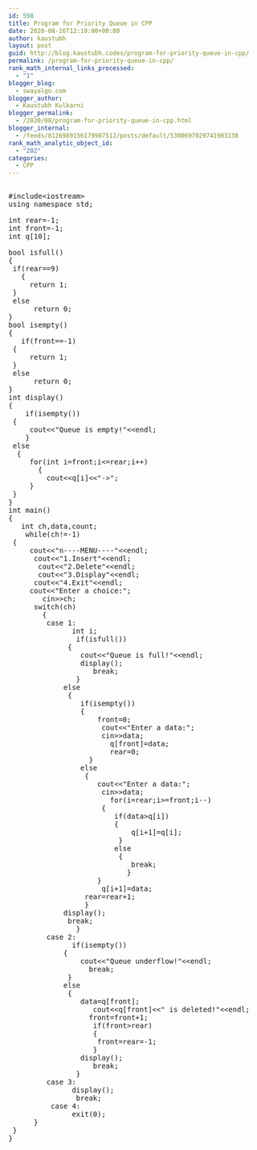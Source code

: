 ```yaml
---
id: 598
title: Program for Priority Queue in CPP
date: 2020-08-16T12:19:00+00:00
author: kaustubh
layout: post
guid: http://blog.kaustubh.codes/program-for-priority-queue-in-cpp/
permalink: /program-for-priority-queue-in-cpp/
rank_math_internal_links_processed:
  - "1"
blogger_blog:
  - swayalgo.com
blogger_author:
  - Kaustubh Kulkarni
blogger_permalink:
  - /2020/08/program-for-priority-queue-in-cpp.html
blogger_internal:
  - /feeds/8126989156179907512/posts/default/5300697029741983138
rank_math_analytic_object_id:
  - "202"
categories:
  - CPP
---
```

<pre><br />#include&lt;iostream><br />using namespace std;<br /><br />int rear=-1;<br />int front=-1;<br />int q[10];<br /><br />bool isfull()<br />{<br />	if(rear==9)<br />	{<br />		return 1;<br />	}<br />	else<br />		return 0;<br />}<br />bool isempty()<br />{<br />	if(front==-1)<br />	{<br />		return 1;<br />	}<br />	else<br />		return 0;<br />}<br />int display()<br />{<br />	if(isempty())<br />	{<br />		cout&lt;&lt;"Queue is empty!"&lt;&lt;endl;<br />	}<br />	else<br />	{<br />		for(int i=front;i&lt;=rear;i++)<br />		{<br />			cout&lt;&lt;q[i]&lt;&lt;"->";<br />		}<br />	}<br />}<br />int main()<br />{<br />	int ch,data,count;<br />	while(ch!=-1)<br />	{<br />		cout&lt;&lt;"n----MENU----"&lt;&lt;endl;<br />		cout&lt;&lt;"1.Insert"&lt;&lt;endl;<br />		cout&lt;&lt;"2.Delete"&lt;&lt;endl;<br />		cout&lt;&lt;"3.Display"&lt;&lt;endl;<br />		cout&lt;&lt;"4.Exit"&lt;&lt;endl;<br />		cout&lt;&lt;"Enter a choice:";<br />		cin>>ch;<br />		switch(ch)<br />		{<br />			case 1:<br />				int i;<br />				if(isfull())<br />				{<br />					cout&lt;&lt;"Queue is full!"&lt;&lt;endl;<br />					display();<br />					break;<br />				}<br />				else<br />				{<br />					if(isempty())<br />					{<br />						front=0;<br />						cout&lt;&lt;"Enter a data:";<br />						cin>>data;<br />						q[front]=data;<br />						rear=0;<br />					}<br />					else<br />					{<br />						cout&lt;&lt;"Enter a data:";<br />						cin>>data;<br />						for(i=rear;i>=front;i--)<br />						{<br />							if(data>q[i])<br />							{<br />								q[i+1]=q[i];<br />							}<br />							else<br />							{<br />								break;<br />							}<br />						}	<br />						q[i+1]=data;<br />					rear=rear+1;<br />					}<br />				display();	<br />				break;<br />				}<br />			case 2:<br />				if(isempty())<br />				{<br />					cout&lt;&lt;"Queue underflow!"&lt;&lt;endl;<br />					break;	<br />				}<br />				else<br />				{<br />					data=q[front];<br />					cout&lt;&lt;q[front]&lt;&lt;" is deleted!"&lt;&lt;endl;<br />					front=front+1;<br />					if(front>rear)<br />					{<br />						front=rear=-1;<br />					}<br />					display();<br />					break;<br />				}<br />			case 3:<br />				display();<br />				break;	<br />			case 4:<br />				exit(0);<br />		}<br />	}<br />}<br /><br /></pre>